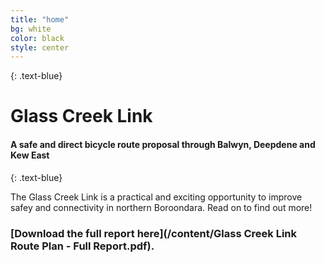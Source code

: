 ```yaml
---
title: "home"
bg: white
color: black
style: center
---
```


{: .text-blue}

<span class="fa-stack subtlecircle" style="font-size:100px; background:rgba(255,166,0,0.1)">
  <i class="fa fa-circle fa-stack-2x text-white"></i>
  <i class="fa fa-bicycle fa-stack-1x text-orange"></i>
</span>

# Glass Creek Link

#### A safe and direct bicycle route proposal through Balwyn, Deepdene and Kew East
{: .text-blue}


The Glass Creek Link is a practical and exciting opportunity to improve safey and connectivity in northern Boroondara. Read on to find out more!

### [Download the full report here](/content/Glass Creek Link Route Plan - Full Report.pdf).